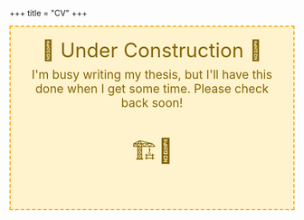 +++
title = "CV"
+++

<div style="border: 2px dashed orange; padding: 20px; text-align: center; background-color: #fff3cd; color: #856404;">
    <p style="font-size: 2.5em; margin: 0;">
        🚧 Under Construction 🚧
    </p>
    <p style="font-size: 1.5em; margin-top: 10px;">
        I'm busy writing my thesis, but I'll have this done when I get some time. Please check back soon!
    </p>
    <p style="font-size: 3.0em">
    🏗️🔨
    </p>
</div>
